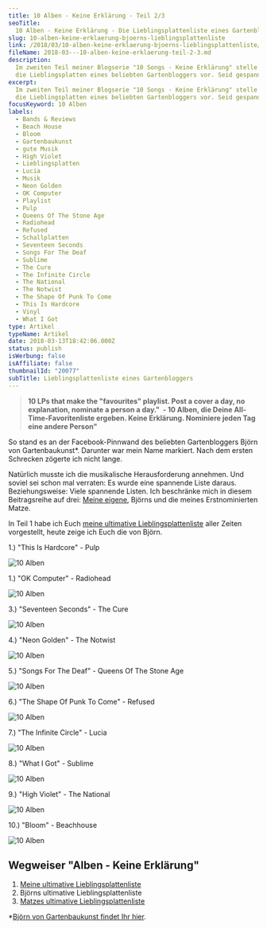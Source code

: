 ```yaml
---
title: 10 Alben - Keine Erklärung - Teil 2/3
seoTitle:
  10 Alben - Keine Erklärung - Die Lieblingsplattenliste eines Gartenbloggers
slug: 10-alben-keine-erklaerung-bjoerns-lieblingsplattenliste
link: /2018/03/10-alben-keine-erklaerung-bjoerns-lieblingsplattenliste/
fileName: 2018-03---10-alben-keine-erklaerung-teil-2-3.md
description:
  Im zweiten Teil meiner Blogserie "10 Songs - Keine Erklärung" stelle ich Euch
  die Lieblingsplatten eines beliebten Gartenbloggers vor. Seid gespannt!
excerpt:
  Im zweiten Teil meiner Blogserie "10 Songs - Keine Erklärung" stelle ich Euch
  die Lieblingsplatten eines beliebten Gartenbloggers vor. Seid gespannt!
focusKeyword: 10 Alben
labels:
  - Bands & Reviews
  - Beach House
  - Bloom
  - Gartenbaukunst
  - gute Musik
  - High Violet
  - Lieblingsplatten
  - Lucia
  - Musik
  - Neon Golden
  - OK Computer
  - Playlist
  - Pulp
  - Queens Of The Stone Age
  - Radiohead
  - Refused
  - Schallplatten
  - Seventeen Seconds
  - Songs For The Deaf
  - Sublime
  - The Cure
  - The Infinite Circle
  - The National
  - The Notwist
  - The Shape Of Punk To Come
  - This Is Hardcore
  - Vinyl
  - What I Got
type: Artikel
typeName: Artikel
date: 2018-03-13T18:42:06.000Z
status: publish
isWerbung: false
isAffiliate: false
thumbnailId: "20077"
subTitle: Lieblingsplattenliste eines Gartenbloggers
---
```


<blockquote><strong>10 LPs that make the "favourites" playlist. Post a cover a day, no explanation, nominate a person a day."  - 10 Alben, die Deine All-Time-Favoritenliste ergeben. Keine Erklärung. Nominiere jeden Tag eine andere Person"</strong></blockquote>

So stand es an der Facebook-Pinnwand des beliebten Gartenbloggers Björn von
Gartenbaukunst\*. Darunter war mein Name markiert. Nach dem ersten Schrecken
zögerte ich nicht lange.

Natürlich musste ich die musikalische Herausforderung annehmen. Und soviel sei
schon mal verraten: Es wurde eine spannende Liste daraus. Beziehungsweise: Viele
spannende Listen. Ich beschränke mich in diesem Beitragsreihe auf drei:
<a href="http://cardamonchai.com/2018/03/meine-ultimative-lieblingsplatten-liste/">Meine
eigene</a>, Björns und die meines Erstnominierten Matze.

In Teil 1 habe ich Euch
<a href="http://cardamonchai.com/2018/03/meine-ultimative-lieblingsplatten-liste/">meine
ultimative Lieblingsplattenliste</a> aller Zeiten vorgestellt, heute zeige ich
Euch die von Björn.

1.) "This Is Hardcore" - Pulp

![10 Alben](http://cardamonchai.com/wp-content/uploads/2018/03/Pulp-400x400.jpg)

1.) "OK Computer" - Radiohead

![10 Alben](http://cardamonchai.com/wp-content/uploads/2018/03/Radiohead-400x400.jpg)

3.) "Seventeen Seconds" - The Cure

![10 Alben](http://cardamonchai.com/wp-content/uploads/2018/03/The-Cure-400x400.jpg)

4.) "Neon Golden" - The Notwist

![10 Alben](http://cardamonchai.com/wp-content/uploads/2018/03/The-Notwist-400x400.jpg)

5.) "Songs For The Deaf" - Queens Of The Stone Age

![10 Alben](http://cardamonchai.com/wp-content/uploads/2018/03/Queens-Of-The-Stone-Age-400x400.jpg)

6.) "The Shape Of Punk To Come" - Refused

![10 Alben](http://cardamonchai.com/wp-content/uploads/2018/03/Refused-400x400.jpg)

7.) "The Infinite Circle" - Lucia

![10 Alben](http://cardamonchai.com/wp-content/uploads/2018/03/Sophia-400x400.jpg)

8.) "What I Got" - Sublime

![10 Alben](http://cardamonchai.com/wp-content/uploads/2018/03/Sublime-400x400.jpg)

9.) "High Violet" - The National

![10 Alben](http://cardamonchai.com/wp-content/uploads/2018/03/The-National-400x400.jpg)

10.) "Bloom" - Beachhouse

![10 Alben](http://cardamonchai.com/wp-content/uploads/2018/03/Beach-House-400x400.jpg)

## Wegweiser "Alben - Keine Erklärung"

<ol>
    <li><a href="http://cardamonchai.com/2018/03/meine-ultimative-lieblingsplatten-liste/">Meine ultimative Lieblingsplattenliste</a></li>
    <li>Björns ultimative Lieblingsplattenliste</li>
    <li><a href="http://cardamonchai.com/2018/03/10-alben-keine-erklaerung-teil-3/">Matzes ultimative Lieblingsplattenliste</a></li>
</ol>

\*<a href="https://gartenbaukunst.wordpress.com/" target="_blank" rel="noopener">Björn
von Gartenbaukunst findet Ihr hier</a>.

